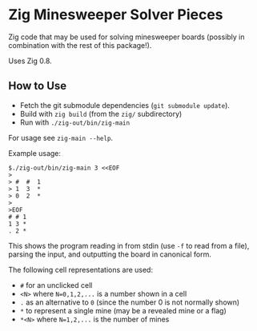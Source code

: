 # Zig Minesweeper Solver Pieces

Zig code that may be used for solving minesweeper boards (possibly in combination with the rest of this package!).

Uses Zig 0.8.


## How to Use

- Fetch the git submodule dependencies (`git submodule update`).
- Build with `zig build` (from the `zig/` subdirectory)
- Run with `./zig-out/bin/zig-main`

For usage see `zig-main --help`.

Example usage:
```
$./zig-out/bin/zig-main 3 <<EOF
>
> #  #  1
> 1  3  *
> 0  2  *
>
>EOF
# # 1
1 3 *
. 2 *
```

This shows the program reading in from stdin (use `-f` to read from a file), parsing the input, and outputting the board in canonical form.

The following cell representations are used:
- `#` for an unclicked cell
- `<N>` where `N=0,1,2,...` is a number shown in a cell
- `.` as an alternative to `0` (since the number 0 is not normally shown)
- `*` to represent a single mine (may be a revealed mine or a flag)
- `*<N>` where `N=1,2,...` is the number of mines
